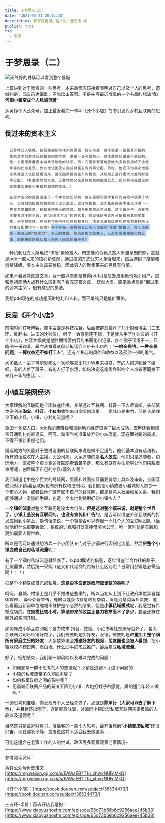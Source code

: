 ```yaml
---
title: 于梦思焉(二)
date: '2024-06-21 20:02:35'
description: 和梦姿姐爬山路上的一些思考-续
publish: true
tag:
  - 思考
---
```

# 于梦思录（二）
![天气好的时候可以看到整个县城](../../images/25c2633ce3520e965817f3c9799833f0.png)



 上篇讲到对于教育的一些思考，本来后面应该接着表明对自己以及个人的思考，遗憾的是，我自己也很乱，不能给出答案。于是先写最近发现的一个有趣的想法“**如何把小镇变成个人私域流量**”



从黄铮个人公众号，加上最近看完一本叫《开个小店》的书引发对乡村互联网的思考。



## 倒过来的资本主义
![](../../images/a9b7b7428b4258a1e6b0ae8d33b09817.png)



一种机制让穷人聚堆把“保险”卖给富人，用更低的价格从富人手里拿到资源，这就是pdd一直以来的核心价值观，通过拼的方式让穷人聚合起来，然后遇到了疫情和消费降级，资本主义需要维稳，因此穷人的聚集带来的更具有价值。



如果不看黄铮这篇文章，我一直以来都是觉得pdd只是想办法用低价吸引用户，这和当初商场大战有什么区别呢？看完这篇文章， 恍然大悟，原来重点就是“倒过来的资本主义”，很有意思的想法。

我想pdd现在的成功是天时地利和人和，而不单纯只是低价策略。



## 反思《开个小店》
前端时间在听博客，原本主要是科技栏目，后面被群友推荐了几个财经博主（三五环、乱翻书、进击的沈帅波），听了一会感觉还不错，于是就入手了沈帅波的《开个小店》，内容大概就是他往期博客内容的书面化和记录，各个例子深浅不一，只能图一乐观看，看完我觉得这段话挺适合评价开小店的：“**一想全是钱，一做全是问题，一算收益还不如打工人**”，还有个核心的风险和收益以及孤注一掷的勇气。



大多数人一辈子可能就那么一次能够拿出几十W用来投资，有的人把这钱给了婚姻，有的人给了房子，有的人打了水漂，如何决定这笔钱会影响个人或者家庭接下来几十年的生活......

## 小镇互联网经济
大家理解的互联网是全国快速传播，某某通过互联网、抖音一下人尽皆知。头部资本家利用**淘宝、抖音、小红书**收割来自全国的流量，一线城市是主力，但是长尾理论下的小县、小镇、小村的流量呢？



全国十多亿人口，pdd靠消费降级和偏远地方经济取得了巨大成功，去年还看到淘宝开通到村的直通车，呵呵，淘宝当初准备放弃的小端流量，现在面对新的需求，不得不重新重视他们。



偏远地方的流量对于整过全国的互联网来说是微不足道的，他们基本没有话语权，所有的话语权在大主播，大公司那，大家追随的是**名人效应**，他们只是追随者，边远地方一直被整个资本家的互联网牵着鼻子走，那么有没有办法能够让他们摆脱着束缚呢，创建属于自己的小县/镇名人呢？



我们知道老中是个巨大的局域网，里面和外面交互需要借助工具以及审查，全国互联网对小镇/县互联网也有所有权和控制权。我们假设小镇或者小县城的人缺少一个核心人物，或者说他们没有属于自己的互联网，都是靠熟人社会维系关系，我们能够通过一定量的手段，创造一个本地化特别好的小镇名人？



**一个镇的流量**对整个互联网是没太大价值，**但是这对整个镇来说，就是整个世界了**，**小镇上是没有互联网**的，**也没有宣传和广告**的，是否可以借鉴外部互联网的打发应用到小镇上，换句话来说，一个镇是否可以养起一个几个人的互联网团队（当然他们什么都要会做），系统的训练和打发直接借鉴大公司，唯一区别就是实践和更加需要人情世故。



所以是否可以通过想法弄一个小团队专门对于小镇进行客制化流量，然后把**整个小镇变成自己的私域流量**呢？



有了一个镇的私域流量就好办了，以pdd模式的借鉴，逐步借鉴半合作社的路子，汇聚需求，然后统一采购（这又和代理商的路有什么区别呢？日常用品等是必需品啊！！！）



把整个小镇变成自己的私域，**这是否本应该是政府应该做的事呢？** 



呵呵，县城、村镇上是几乎不推进这些事的，所以当初从上到下让政府单位弄自媒体宣传， 弄公众号宣传，徒增百姓获取信息的复杂度，但是消息内容却没变，这么看最近新闻单位缩减不维护是个必然的结果，但是**小镇私域模式**呢，我感觉有希望成功的。**在规模比较小时，算法带来的收益比暴力枚举高不了多少**，甚至还存在额外的空间开销。



如何养成小镇互联网呢？暴力枚举 抖音、微信、小红书等社交账号就好了，各大互联网公司已经铺好路了，我们需要的是加好友，没错，需要的是**尽量加上整个镇所有家庭主妇的好友**！大多数算法会**推送好友的视频**，**朋友圈也会被人看到**，把小镇以校内校园网、表白墙、什么助手的形式推广，最后变成**私域流量**。



好了，畅想结束，我们聊一聊风险以及难以完成的问题：

+ 如何影响一群不思考的人的想法呢？小镇是逃避不了这个问题的
+ 小镇的私域流量多久能回本呢？
+ 如何权衡政府之间的影响呢？
+ 用高端互联网产品的玩法下降到小镇，大炮打蚊子的感觉，真的适合年轻人做吗？



一通思考和推理，你发现有个人已经先做了，那就是**陈甲行（大家可以去了解下他）**，并且他还出圈了，这是否意味着，对偏远小镇启动私域互联网需要极高的人品以及道德呢？



当然这只是最近对看书、听播客的一些个人思考，最开始想到“**小镇变成私域**”还很兴奋，现在越发冷静，或者说这并不适合我去做这事.....



可能这适合在老家工作的人的尝试，改天再多观察观察老家情况~



---

参考阅读资料：

黄铮公众号历史推文： [https://mp.weixin.qq.com/s/EAWaEBYT1u_xhwxNUFcMkQ](https://mp.weixin.qq.com/s/EAWaEBYT1u_xhwxNUFcMkQ)

《开个小店》：[https://book.douban.com/subject/36634473/](https://book.douban.com/subject/36634473/)

三五环-半佛：再去开店我是狗：[https://www.xiaoyuzhoufm.com/episode/65d73b66b6c9256aee245b38](https://www.xiaoyuzhoufm.com/episode/65d73b66b6c9256aee245b38)



